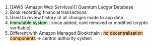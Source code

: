 1. [[AWS (Amazon Web Services)]] Quantum Ledger Database
2. Book recording financial transactions
3. Used to review history of all changes made to app data
4. <mark style="background: #BBFABBA6;">Immutable system</mark> : since added, cant removed or modified (crypto verifiable)
5. Different with Amazon Managed Blockchain : <mark style="background: #FFB86CA6;">no decentralization components</mark> -> central authority system
